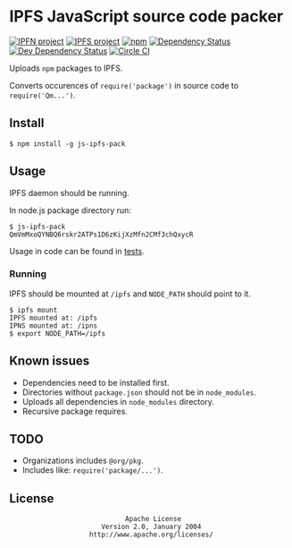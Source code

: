 # IPFS JavaScript source code packer

[![IPFN project](https://img.shields.io/badge/project-IPFN-blue.svg?style=flat-square)](//github.com/ipfn)
[![IPFS project](https://img.shields.io/badge/project-IPFS-blue.svg?style=flat-square)](//github.com/ipfs)
[![npm](https://img.shields.io/npm/v/js-ipfs-pack.svg?maxAge=86400&style=flat-square)](https://www.npmjs.com/package/js-ipfs-pack)
[![Dependency Status](https://david-dm.org/crackcomm/js-ipfs-pack.svg?style=flat-square)](https://david-dm.org/crackcomm/js-ipfs-pack)
[![Dev Dependency Status](https://david-dm.org/crackcomm/js-ipfs-pack/dev-status.svg?style=flat-square)](https://david-dm.org/crackcomm/js-ipfs-pack?type=dev)
[![Circle CI](https://img.shields.io/circleci/project/crackcomm/js-ipfs-pack.svg)](https://circleci.com/gh/crackcomm/js-ipfs-pack)

Uploads `npm` packages to IPFS.

Converts occurences of `require('package')` in source code to `require('Qm...')`.

## Install

```console
$ npm install -g js-ipfs-pack
```

## Usage

IPFS daemon should be running.

In node.js package directory run:

```console
$ js-ipfs-pack
QmVmMxoQYNBQ6rskr2ATPs1D6zKijXzMfn2CMf3chQxycR
```

Usage in code can be found in [tests](https://github.com/crackcomm/js-ipfs-pack/blob/master/tests/ipfs.spec.ts).

### Running

IPFS should be mounted at `/ipfs` and `NODE_PATH` should point to it.

```console
$ ipfs mount
IPFS mounted at: /ipfs
IPNS mounted at: /ipns
$ export NODE_PATH=/ipfs
```

## Known issues

* Dependencies need to be installed first.
* Directories without `package.json` should not be in `node_modules`.
* Uploads all dependencies in `node_modules` directory.
* Recursive package requires.

## TODO

* Organizations includes `@org/pkg`.
* Includes like: `require('package/...')`.

## License

                                 Apache License
                           Version 2.0, January 2004
                        http://www.apache.org/licenses/
